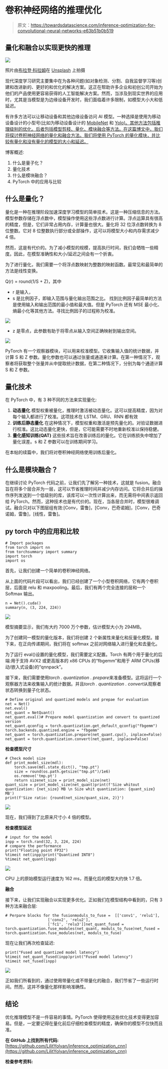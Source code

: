 # 卷积神经网络的推理优化

> 原文：<https://towardsdatascience.com/inference-optimization-for-convolutional-neural-networks-e63b51b0b519>

## **量化和融合以实现更快的推理**

![](img/0f3614d8bf02572335a056c240ec4e39.png)

照片由[布拉登·科拉姆](https://unsplash.com/es/@bradencollum?utm_source=medium&utm_medium=referral)在 [Unsplash](https://unsplash.com?utm_source=medium&utm_medium=referral) 上拍摄

现代深度学习研究主要集中在为各种问题(如对象检测、分割、自我监督学习等)创建和改进新的、更好的和优化的解决方案。这正在帮助许多企业和初创公司开始为他们的产品使用更容易获得的人工智能解决方案。然而，当涉及到现实世界的应用时，尤其是当模型是为边缘设备开发时，我们面临着许多限制，如模型大小大和低延迟。

有许多方法可以让移动设备和其他边缘设备访问 AI 模型。一种选择是使用为移动设备设计的小型号(比如为移动设备设计的 [MobileNet](https://arxiv.org/abs/1704.04861) 和 [Yolo)。其他方法包括推理级别的优化。后者包括模型剪枝、量化、模块融合等方法。在这篇博文中，我们将探讨卷积神经网络的量化和融合方法。我们将使用 PyTorch 的量化模块，并比较有量化和没有量化的模型的大小和延迟。](https://github.com/pytorch/ios-demo-app/tree/master/ObjectDetection)

博客概述:

1.  什么是量子化？
2.  量化技术
3.  什么是模块融合？
4.  PyTorch 中的应用与比较

## **什么是量化？**

量化是一种在推理阶段加速深度学习模型的简单技术。这是一种压缩信息的方法。模型参数存储在浮点数中，模型操作使用这些浮点数进行计算。浮点运算具有很高的精度，但是，它们非常占用内存，计算量也很大。量化将 32 位浮点数转换为 8 位整数。它对 8 位整数执行部分或全部操作，这可以将模型大小和内存需求减少 4 倍。

然而，这是有代价的。为了减小模型的规模，提高执行时间，我们会牺牲一些精度。因此，在模型准确性和大小/延迟之间会有一个折衷。

为了进行量化，我们需要一个将浮点数映射为整数的映射函数。最常见和最简单的方法是线性变换。

Q(r) = round(1/S + Z)，其中

*   r 是输入，
*   s 是比例因子，即输入范围与量化输出范围之比。
    找到比例因子最简单的方法是使用输入和输出范围的最小值和最大值。但是 PyTorch 还有 MSE 最小化、熵最小化等其他方法。寻找比例因子的过程称为校准。

![](img/5460b8bec6c0c4fc6fe05caa6d87ba00.png)

*   z 是零点，此参数有助于将零点从输入空间正确映射到输出空间。

![](img/6411baafbca84c6a3cf3d103c6639a1e.png)

PyTorch 有一个观察器模块，可以用来校准模型。它收集输入值的统计数据，并计算 S 和 Z 参数。量化参数也可以通过张量或通道来计算。在第一种情况下，观察者将获取整个张量并从中提取统计数据，在第二种情况下，分别为每个通道计算 S 和 Z 参数。

## **量化技术**

在 PyTorch 中，有 3 种不同的方法来实现量化:

1.  **动态量化**
    模型权重被量化，推理时激活被动态量化。这可以提高精度，因为对每个输入都进行了校准。这项技术在 LSTM、GRU、RNN 都有效
2.  **训练后静态量化**
    在这种情况下，模型权重和激活是预先量化的。对验证数据进行校准。这比动态量化更快，但是，它可能需要不时地重新校准以保持稳健。
3.  **量化感知训练(QAT)**
    这些技术旨在改善训练后的量化。它在训练损失中增加了量化误差。s 和 Z 参数可以在训练期间学习。

在本帖的续篇中，我们将对卷积神经网络使用训练后量化。

## **什么是模块融合？**

在继续讨论 PyTorch 代码之前，让我们先了解另一种技术，这就是 fusion。融合旨在将多个层合并为一层，这可以节省推理时间并减少内存访问。它将合并后的操作序列发送到一个低级别的库，该库可以一次性计算出来，而无需将中间表示返回给 PyTorch。然而，这种技术也是有代价的。现在，当各层合并时，模型很难调试。融合只对以下图层组有效:[Conv，雷鲁]，[Conv，巴奇诺姆]，[Conv，巴奇诺姆，雷鲁]，[线性，雷鲁]。

## **py torch 中的应用和比较**

```
# Import packages 
from torch import nn
from torchsummary import summary
import torch
import os
```

首先，让我们创建一个简单的卷积神经网络。

从上面的代码片段可以看出，我们已经创建了一个小型卷积网络，它有两个卷积层，后面是 relu 和 maxpooling。最后，我们有两个完全连接的层和一个 Softmax 输出。

```
n = Net().cuda()
summary(n, (3, 224, 224))
```

![](img/e3c47b948eeacb9b785a8f6802a4e7e6.png)

模型摘要显示，我们有大约 7000 万个参数，估计模型大小为 294MB。

为了创建同一模型的量化版本，我们将创建 2 个新属性来量化和反量化模型。接下来，在正向传递期间，我们将在 softmax 之前对网络输入进行量化和去量化。

为了运行 eval()设置的量化模型，我们需要定义配置。Torch 有两个用于量化的后端:用于支持 AVX2 或更高版本的 x86 CPUs 的“fbgemm”和用于 ARM CPUs(移动/嵌入式设备)的“qnnpack”。

接下来，我们需要使用*torch . quantization . prepare*来准备模型。这将运行一个观察器方法来收集输入的统计数据。并且*torch . quantization . convert*从观察者状态转换到量子化状态。

```
# Define original and quantized models and prepae for evaluation 
net = Net()
net.eval()
net_quant = NetQuant()
net_quant.eval()# Prepare model quantization and convert to quantized version
net_quant.qconfig = torch.quantization.get_default_qconfig("fbgemm")
torch.backends.quantized.engine = "fbgemm"
net_quant = torch.quantization.prepare(net_quant.cpu(), inplace=False)
net_quant = torch.quantization.convert(net_quant, inplace=False)
```

**检查模型尺寸**

```
# Check model size
def print_model_size(mdl):
    torch.save(mdl.state_dict(), "tmp.pt")
    size = round(os.path.getsize("tmp.pt")/1e6)
    os.remove('tmp.pt')
    return sizenet_size = print_model_size(net)
quant_size = print_model_size(net_quant)print(f'Size whitout quantization: {net_size} MB \n Size whit quantization: {quant_size} MB')
print(f'Size ratio: {round(net_size/quant_size, 2)}')
```

![](img/cd516a70b08998a4e6316edd053b8bd9.png)

现在，我们得到了比原来尺寸小 4 倍的模型。

**检查模型延迟**

```
# input for the model
inpp = torch.rand(32, 3, 224, 224)
# compare the performance
print("Floating point FP32")
%timeit net(inpp)print("Quantized INT8")
%timeit net_quant(inpp)
```

![](img/0539598c4e9f6f9fe0d35609e3659a5a.png)

CPU 上的原始模型运行速度为 162 ms，而量化后的模型大约快 1.7 倍。

**融合**

接下来，让我们实现融合以实现更多优化。正如我们在模型结构中看到的，只有 3 种方法来融合层:

```
# Perpare blocks for the fusionmoduls_to_fuse =  [['conv1', 'relu1'], 
                   ['conv2', 'relu2'], 
                   ['fc1', 'relu3']]net_quant_fused = torch.quantization.fuse_modules(net_quant, moduls_to_fuse)net_fused = torch.quantization.fuse_modules(net, moduls_to_fuse)
```

现在让我们再次检查延迟:

```
print("Fused and quantized model latency")
%timeit net_quant_fused(inpp)print("Fused model latency")
%timeit net_fused(inpp)
```

![](img/283317d415ab702d27c4e766e0092d18.png)

正如我们所看到的，通过使用带量化或不带量化的融合，我们节省了一些运行时间。然而，这并不像量化那样影响准确性。

## 结论

优化推理模型不是一件容易的事情。PyTorch 使得使用这些优化技术变得更加容易。但是，一定要记得在量化前后仔细检查模型的精度，确保你的模型不仅快而且准。

**在 GitHub 上找到所有代码:**[https://github.com/LilitYolyan/inference_optimization_cnn](https://github.com/LilitYolyan/inference_optimization_cnn)

**检查参考资料:**

[](https://pytorch.org/blog/quantization-in-practice/)   